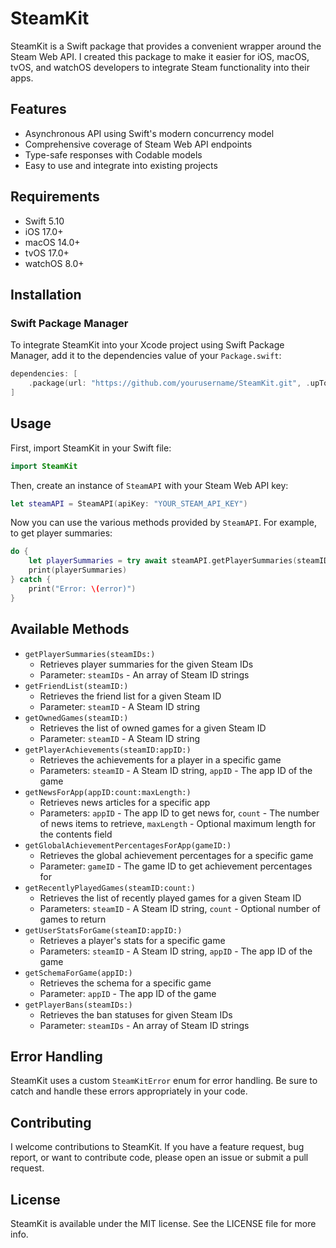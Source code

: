 # SteamKit

SteamKit is a Swift package that provides a convenient wrapper around the Steam Web API. I created this package to make it easier for iOS, macOS, tvOS, and watchOS developers to integrate Steam functionality into their apps.

## Features

- Asynchronous API using Swift's modern concurrency model
- Comprehensive coverage of Steam Web API endpoints
- Type-safe responses with Codable models
- Easy to use and integrate into existing projects

## Requirements

- Swift 5.10
- iOS 17.0+
- macOS 14.0+
- tvOS 17.0+
- watchOS 8.0+

## Installation

### Swift Package Manager

To integrate SteamKit into your Xcode project using Swift Package Manager, add it to the dependencies value of your `Package.swift`:

```swift
dependencies: [
    .package(url: "https://github.com/yourusername/SteamKit.git", .upToNextMajor(from: "1.0.0"))
]
```

## Usage

First, import SteamKit in your Swift file:

```swift
import SteamKit
```

Then, create an instance of `SteamAPI` with your Steam Web API key:

```swift
let steamAPI = SteamAPI(apiKey: "YOUR_STEAM_API_KEY")
```

Now you can use the various methods provided by `SteamAPI`. For example, to get player summaries:

```swift
do {
    let playerSummaries = try await steamAPI.getPlayerSummaries(steamIDs: ["76561197960435530"])
    print(playerSummaries)
} catch {
    print("Error: \(error)")
}
```

## Available Methods

- `getPlayerSummaries(steamIDs:)`
  - Retrieves player summaries for the given Steam IDs
  - Parameter: `steamIDs` - An array of Steam ID strings
- `getFriendList(steamID:)`
  - Retrieves the friend list for a given Steam ID
  - Parameter: `steamID` - A Steam ID string
- `getOwnedGames(steamID:)`
  - Retrieves the list of owned games for a given Steam ID
  - Parameter: `steamID` - A Steam ID string
- `getPlayerAchievements(steamID:appID:)`
  - Retrieves the achievements for a player in a specific game
  - Parameters: `steamID` - A Steam ID string, `appID` - The app ID of the game
- `getNewsForApp(appID:count:maxLength:)`
  - Retrieves news articles for a specific app
  - Parameters: `appID` - The app ID to get news for, `count` - The number of news items to retrieve, `maxLength` - Optional maximum length for the contents field
- `getGlobalAchievementPercentagesForApp(gameID:)`
  - Retrieves the global achievement percentages for a specific game
  - Parameter: `gameID` - The game ID to get achievement percentages for
- `getRecentlyPlayedGames(steamID:count:)`
  - Retrieves the list of recently played games for a given Steam ID
  - Parameters: `steamID` - A Steam ID string, `count` - Optional number of games to return
- `getUserStatsForGame(steamID:appID:)`
  - Retrieves a player's stats for a specific game
  - Parameters: `steamID` - A Steam ID string, `appID` - The app ID of the game
- `getSchemaForGame(appID:)`
  - Retrieves the schema for a specific game
  - Parameter: `appID` - The app ID of the game
- `getPlayerBans(steamIDs:)`
  - Retrieves the ban statuses for given Steam IDs
  - Parameter: `steamIDs` - An array of Steam ID strings

## Error Handling

SteamKit uses a custom `SteamKitError` enum for error handling. Be sure to catch and handle these errors appropriately in your code.

## Contributing

I welcome contributions to SteamKit. If you have a feature request, bug report, or want to contribute code, please open an issue or submit a pull request.

## License

SteamKit is available under the MIT license. See the LICENSE file for more info.
